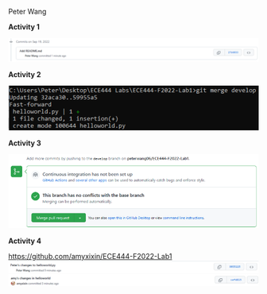 Peter Wang

**Activity 1**

![](images/Activity1.png)

**Activity 2**

![](images/Activity2.png)

**Activity 3**

![](images/Activity3.png)

**Activity 4**

https://github.com/amyxixin/ECE444-F2022-Lab1
![](images/Activity4a.png)
![](images/Activity4b.png)